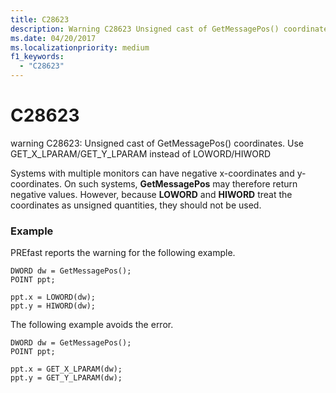 ```yaml
---
title: C28623
description: Warning C28623 Unsigned cast of GetMessagePos() coordinates. Use GET_X_LPARAM/GET_Y_LPARAM instead of LOWORD/HIWORD.
ms.date: 04/20/2017
ms.localizationpriority: medium
f1_keywords: 
  - "C28623"
---
```


# C28623


warning C28623: Unsigned cast of GetMessagePos() coordinates. Use GET\_X\_LPARAM/GET\_Y\_LPARAM instead of LOWORD/HIWORD

Systems with multiple monitors can have negative x-coordinates and y-coordinates. On such systems, **GetMessagePos** may therefore return negative values. However, because **LOWORD** and **HIWORD** treat the coordinates as unsigned quantities, they should not be used.

### <span id="example"></span><span id="EXAMPLE"></span>Example

PREfast reports the warning for the following example.

```
DWORD dw = GetMessagePos();
POINT ppt;

ppt.x = LOWORD(dw);
ppt.y = HIWORD(dw);
```

The following example avoids the error.

```
DWORD dw = GetMessagePos();
POINT ppt;

ppt.x = GET_X_LPARAM(dw);
ppt.y = GET_Y_LPARAM(dw);
```

 

 





